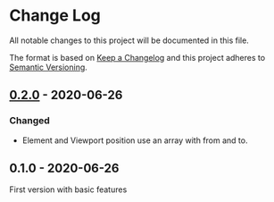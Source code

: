 # Change Log

All notable changes to this project will be documented in this file.

The format is based on [Keep a Changelog](http://keepachangelog.com/)
and this project adheres to [Semantic Versioning](http://semver.org/).

## [0.2.0] - 2020-06-26
### Changed
- Element and Viewport position use an array with from and to.

## 0.1.0 - 2020-06-26
First version with basic features

[0.2.0]: https://github.com/oom-components/scroll-styles/compare/v0.1.0...v0.2.0
